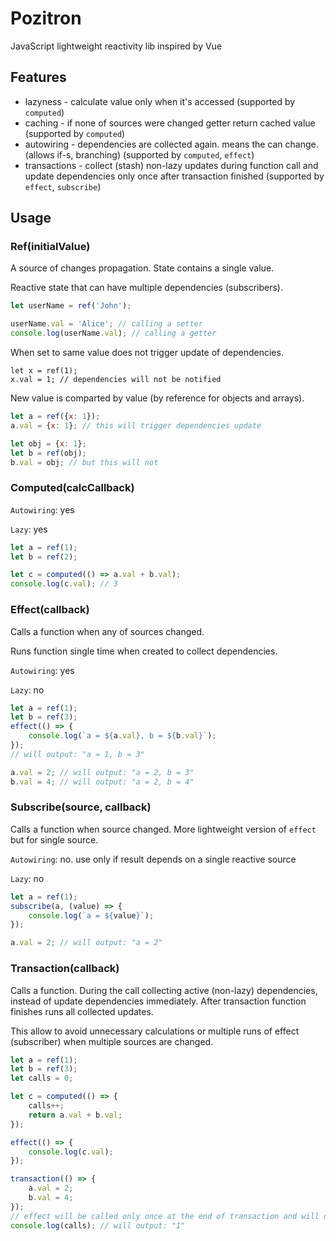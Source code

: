 # Pozitron
JavaScript lightweight reactivity lib inspired by Vue

## Features
* lazyness - calculate value only when it's accessed (supported by `computed`)
* caching - if none of sources were changed getter return cached value (supported by `computed`)
* autowiring - dependencies are collected again. means the can change. (allows if-s, branching) (supported by `computed`, `effect`)
* transactions - collect (stash) non-lazy updates during function call and update dependencies only once after transaction finished (supported by `effect`, `subscribe`)

## Usage

### Ref(initialValue)
A source of changes propagation. State contains a single value.

Reactive state that can have multiple dependencies (subscribers).

```js
let userName = ref('John');

userName.val = 'Alice'; // calling a setter
console.log(userName.val); // calling a getter
```

When set to same value does not trigger update of dependencies.
```
let x = ref(1);
x.val = 1; // dependencies will not be notified
```

New value is comparted by value (by reference for objects and arrays).
```js
let a = ref({x: 1});
a.val = {x: 1}; // this will trigger dependencies update

let obj = {x: 1};
let b = ref(obj);
b.val = obj; // but this will not
```


### Computed(calcCallback)

`Autowiring`: yes

`Lazy`: yes

```js
let a = ref(1);
let b = ref(2);

let c = computed(() => a.val + b.val);
console.log(c.val); // 3
```


### Effect(callback)
Calls a function when any of sources changed.

Runs function single time when created to collect dependencies.

`Autowiring`: yes

`Lazy`: no
```js
let a = ref(1);
let b = ref(3);
effect(() => {
	console.log(`a = ${a.val}, b = ${b.val}`);
});
// will output: "a = 1, b = 3"

a.val = 2; // will output: "a = 2, b = 3"
b.val = 4; // will output: "a = 2, b = 4"
```


### Subscribe(source, callback)
Calls a function when source changed. More lightweight version of `effect` but for single source.

`Autowiring`: no. use only if result depends on a single reactive source

`Lazy`: no
```js
let a = ref(1);
subscribe(a, (value) => {
	console.log(`a = ${value}`);
});

a.val = 2; // will output: "a = 2"
```


### Transaction(callback)
Calls a function. During the call collecting active (non-lazy) dependencies, instead of update dependencies immediately. After transaction function finishes runs all collected updates.

This allow to avoid unnecessary calculations or multiple runs of effect (subscriber) when multiple sources are changed.
```js
let a = ref(1);
let b = ref(3);
let calls = 0;

let c = computed(() => {
	calls++;
	return a.val + b.val;
});

effect(() => {
	console.log(c.val);
});

transaction(() => {
	a.val = 2;
	b.val = 4;
});
// effect will be called only once at the end of transaction and will output: "6"
console.log(calls); // will output: "1"
```
